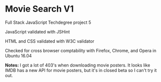 # Movie Search V1
Full Stack JavaScript Techdegree project 5

JavaScript validated with JSHint

HTML and CSS validated with W3C validator

Checked for cross browser comptability with Firefox, Chrome, and Opera in Ubuntu 16.04

**Notes:** 
I got a lot of 403's when downloading movie posters.  It looks like IMDB has a new API for movie posters, but it's in closed beta so I can't try it out.